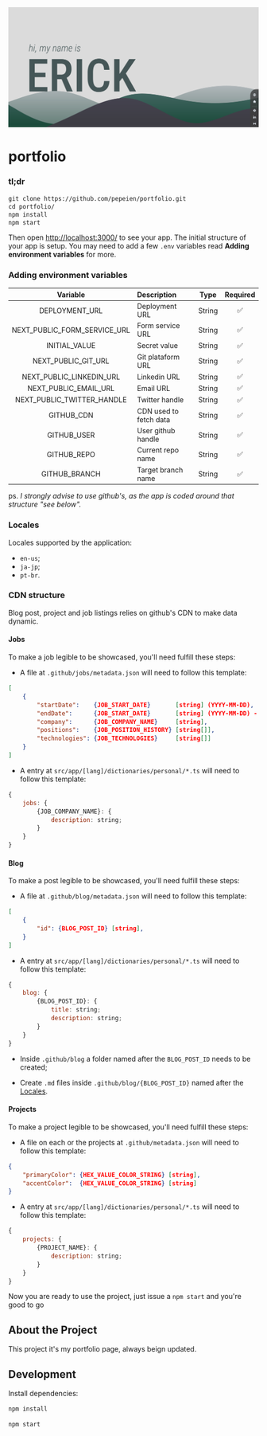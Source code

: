 [![portfolio](.github/images/project-thumbnail.png)](https://erickfrederick.com)

# portfolio

### tl;dr

```
git clone https://github.com/pepeien/portfolio.git
cd portfolio/
npm install
npm start
```

Then open [http://localhost:3000/](http://localhost:3000/) to see your app. The initial structure of your app is setup. You may need to add a few `.env` variables read **Adding environment variables** for more.

### Adding environment variables

|  Variable  | Description                       |  Type   | Required |
| :--------: | :-------------------------------  | :-----: | :------: |
| DEPLOYMENT_URL               | Deployment URL         | String |    ✅    |
| NEXT_PUBLIC_FORM_SERVICE_URL | Form service URL       | String |    ✅    |
| INITIAL_VALUE                | Secret value           | String |    ✅    |
| NEXT_PUBLIC_GIT_URL          | Git plataform URL      | String |    ✅    |
| NEXT_PUBLIC_LINKEDIN_URL     | Linkedin URL           | String |    ✅    |
| NEXT_PUBLIC_EMAIL_URL        | Email URL              | String |    ✅    |
| NEXT_PUBLIC_TWITTER_HANDLE   | Twitter handle         | String |    ✅    |
| GITHUB_CDN                   | CDN used to fetch data | String |    ✅    |
| GITHUB_USER                  | User github handle     | String |    ✅    |
| GITHUB_REPO                  | Current repo name      | String |    ✅    |
| GITHUB_BRANCH                | Target branch name     | String |    ✅    |

ps. _I strongly advise to use github's, as the app is coded around that structure "see below"._

### Locales

Locales supported by the application:

- `en-us`;
- `ja-jp`;
- `pt-br`.

### CDN structure

Blog post, project and job listings relies on github's CDN to make data dynamic.

#### Jobs

To make a job legible to be showcased, you'll need fulfill these steps:

- A file at `.github/jobs/metadata.json` will need to follow this template:

```json
[
    {
        "startDate":    {JOB_START_DATE}       [string] (YYYY-MM-DD),
        "endDate":      {JOB_START_DATE}       [string] (YYYY-MM-DD) - OPTIONAL,
        "company":      {JOB_COMPANY_NAME}     [string],
        "positions":    {JOB_POSITION_HISTORY} [string[]],
        "technologies": {JOB_TECHNOLOGIES}     [string[]]
    }
]
```

- A entry at `src/app/[lang]/dictionaries/personal/*.ts` will need to follow this template:
  
```js
{
    jobs: {
        {JOB_COMPANY_NAME}: {
            description: string;
        }
    }
}
```

#### Blog

To make a post legible to be showcased, you'll need fulfill these steps:

- A file at `.github/blog/metadata.json` will need to follow this template:

```json
[
    {
        "id": {BLOG_POST_ID} [string],
    }
]
```

- A entry at `src/app/[lang]/dictionaries/personal/*.ts` will need to follow this template:
  
```js
{
    blog: {
        {BLOG_POST_ID}: {
            title: string;
            description: string;
        }
    }
}
```

- Inside `.github/blog` a folder named after the `BLOG_POST_ID` needs to be created;

- Create `.md` files inside `.github/blog/{BLOG_POST_ID}` named after the [Locales](#locales).

#### Projects

To make a project legible to be showcased, you'll need fulfill these steps:

- A file on each or the projects at `.github/metadata.json` will need to follow this template:

```json
{
    "primaryColor": {HEX_VALUE_COLOR_STRING} [string],
    "accentColor":  {HEX_VALUE_COLOR_STRING} [string]
}
```

- A entry at `src/app/[lang]/dictionaries/personal/*.ts` will need to follow this template:
  
```js
{
    projects: {
        {PROJECT_NAME}: {
            description: string;
        }
    }
}
```

Now you are ready to use the project, just issue a `npm start` and you're good to go

## About the Project

This project it's my portfolio page, always beign updated.

## Development

Install dependencies:

```sh
npm install
```

```sh
npm start
```
